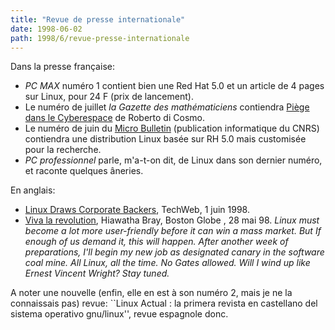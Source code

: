 ```yaml
---
title: "Revue de presse internationale"
date: 1998-06-02
path: 1998/6/revue-presse-internationale
---
```


<P>
Dans la presse française:
</P>

<UL>

<LI><EM>PC MAX</EM> numéro 1 contient bien une Red Hat 5.0 et un article
de 4 pages sur Linux, pour 24 F (prix de lancement).
<LI>Le numéro de juillet <EM>la Gazette des mathématiciens</EM>
contiendra <A HREF="http://www.mmedium.com/dossiers/piege/">Piège dans
le Cyberespace</A> de Roberto di Cosmo.
<LI>Le numéro de juin du <A HREF="http://www.dsi.cnrs.fr/~lmb/LMB.html">Micro Bulletin</A> (publication informatique du CNRS) contiendra
une distribution Linux basée sur RH 5.0 mais customisée pour la
recherche.
<LI><EM>PC professionnel</EM> parle, m'a-t-on dit, de Linux dans son dernier
numéro, et raconte quelques âneries.
</UL>

<P>
En anglais:
</P>

<UL>

<LI><A HREF="http://www.techweb.com/wire/story/TWB19980601S0002">Linux Draws Corporate Backers</A>, TechWeb, 1 juin 1998.
<LI><A HREF="http://www.boston.com/dailyglobe/globehtml/148/Viva_la_revolution.htm">Viva la revolution</A>, Hiawatha Bray, Boston Globe , 28 mai 98.
<EM>Linux must become a lot more user-friendly before it can win a mass
market. But If enough of us demand it, this will happen. After another
week of preparations, I'll begin my new job as designated canary in the
software coal mine. All Linux, all the time. No Gates allowed. Will I
wind up like Ernest Vincent Wright? Stay tuned.</EM>
</UL>

<P>
A noter une nouvelle (enfin, elle en est à son numéro 2, mais je ne la
connaissais pas) revue: ``Linux Actual : la primera revista en castellano
del sistema operativo gnu/linux'', revue espagnole donc.
</P>


